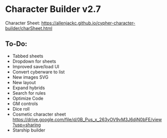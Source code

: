 # Character Builder v2.7
Character Sheet:
https://allenjackc.github.io/cypher-character-builder/charSheet.html

## To-Do:
* Tabbed sheets
* Dropdown for sheets
* Improved save/load UI
* Convert cyberware to list
* New images SVG
* New layout
* Expand hybrids
* Search for rules
* Optimize Code
* GM controls
* Dice roll
* Cosmetic character sheet https://drive.google.com/file/d/0B_Pus_x_263yOV9vM3J6djN0bFE/view?usp=sharing
* Starship builder
